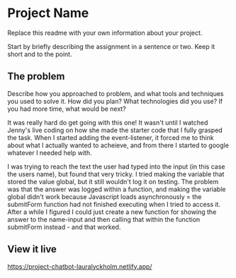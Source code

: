 # Project Name

Replace this readme with your own information about your project.

Start by briefly describing the assignment in a sentence or two. Keep it short and to the point.

## The problem

Describe how you approached to problem, and what tools and techniques you used to solve it. How did you plan? What technologies did you use? If you had more time, what would be next?

It was really hard do get going with this one! It wasn't until I watched Jenny's live coding on how she made the starter code that I fully grasped the task. When I started adding the event-listener, it forced me to think about what I actually wanted to acheieve, and from there I started to google whatever I needed help with.

I was trying to reach the text the user had typed into the input (in this case the users name), but found that very tricky. I tried making the variable that stored the value global, but it still wouldn't log it on testing. The problem was that the answer was logged within a function, and making the variable global didn't work because Javascript loads asynchronously = the submitForm function had not finished executing when I tried to access it. After a while I figured I could just create a new function for showing the answer to the name-input and then calling that within the function submitForm instead - and that worked. 

## View it live

https://project-chatbot-lauralyckholm.netlify.app/
